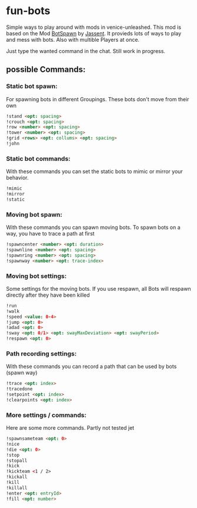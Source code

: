 # fun-bots

Simple ways to play around with mods in venice-unleashed.
This mod is based on the Mod [BotSpawn](https://github.com/J4nssent/VU-Mods/tree/master/BotSpawn "Original Mod by Jassent") by [Jassent](https://github.com/J4nssent "Jassent").
It provieds lots of ways to play and mess with bots. Also with multible Players at once.

Just type the wanted command in the chat. Still work in progress.


## possible Commands:

### Static bot spawn:

For spawning bots in different Groupings. These bots don't move from their own

```html
!stand <opt: spacing>
!crouch <opt: spacing>
!row <number> <opt: spacing>
!tower <number> <opt: spacing>
!grid <rows> <opt: collums> <opt: spacing>
!john
```

    
### Static bot commands:

With these commands you can set the static bots to mimic or mirror your behavior.

```html
!mimic
!mirror
!static
```

### Moving bot spawn:

With these commands you can spawn moving bots. To spawn bots on a way, you have to trace a path at first

```html
!spawncenter <number> <opt: duration>
!spawnline <number> <opt: spacing>
!spawnring <number> <opt: spacing>
!spawnway <number> <opt: trace-index>
```
    
### Moving bot settings:

Some settings for the moving bots.
If you use respawn, all Bots will respawn directly after they have been killed

```html
!run
!walk
!speed <value: 0-4>
!jump <opt: 0>
!adad <opt: 0>
!sway <opt: 0/1> <opt: swayMaxDeviation> <opt: swayPeriod>
!respawn <opt: 0>
```

### Path recording settings:

With these commands you can record a path that can be used by bots (spawn way)

```html
!trace <opt: index>
!tracedone
!setpoint <opt: index>
!clearpoints <opt: index>
```

### More settings / commands:

Here are some more commands. Partly not tested jet

```html
!spawnsameteam <opt: 0>
!nice
!die <opt: 0>
!stop
!stopall
!kick
!kickteam <1 / 2>
!kickall
!kill
!killall
!enter <opt: entryId>
!fill <opt: number>
```
